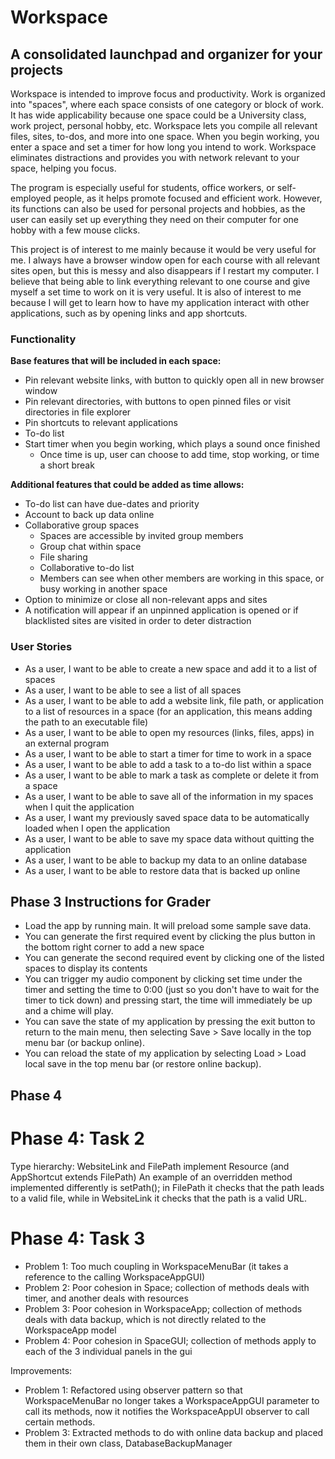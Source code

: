# Workspace

## A consolidated launchpad and organizer for your projects

Workspace is intended to improve focus and productivity. Work is organized into "spaces", where each space consists of 
one category or block of work. It has wide applicability because one space could be a University class, work project,
personal hobby, etc. Workspace lets you compile all relevant files, sites, to-dos, and more into one space. When you
begin working, you enter a space and set a timer for how long you intend to work. Workspace eliminates distractions and
provides you with network relevant to your space, helping you focus. 

The program is especially useful for students, office workers, or self-employed people, as it helps promote focused and 
efficient work. However, its functions can also be used for personal projects and hobbies, as the user can easily set up 
everything they need on their computer for one hobby with a few mouse clicks.

This project is of interest to me mainly because it would be very useful for me. I always have a browser 
window open for each course with all relevant sites open, but this is messy and also disappears if I restart my
computer. I believe that being able to link everything relevant to one course and give myself a set time to work on it
is very useful. It is also of interest to me because I will get to learn how to have my application interact with
other applications, such as by opening links and app shortcuts.

### Functionality

**Base features that will be included in each space:**
- Pin relevant website links, with button to quickly open all in new browser window
- Pin relevant directories, with buttons to open pinned files or visit directories in file explorer
- Pin shortcuts to relevant applications
- To-do list
- Start timer when you begin working, which plays a sound once finished
  - Once time is up, user can choose to add time, stop working, or time a short break

**Additional features that could be added as time allows:**
- To-do list can have due-dates and priority
- Account to back up data online
- Collaborative group spaces
  - Spaces are accessible by invited group members
  - Group chat within space
  - File sharing
  - Collaborative to-do list
  - Members can see when other members are working in this space, or busy working in another space
- Option to minimize or close all non-relevant apps and sites
- A notification will appear if an unpinned application is opened or if blacklisted sites are visited in order to deter
distraction

### User Stories

- As a user, I want to be able to create a new space and add it to a list of spaces
- As a user, I want to be able to see a list of all spaces
- As a user, I want to be able to add a website link, file path, or application to a list of resources in a space 
(for an application, this means adding the path to an executable file)
- As a user, I want to be able to open my resources (links, files, apps) in an external program
- As a user, I want to be able to start a timer for time to work in a space
- As a user, I want to be able to add a task to a to-do list within a space
- As a user, I want to be able to mark a task as complete or delete it from a space
- As a user, I want to be able to save all of the information in my spaces when I quit the application
- As a user, I want my previously saved space data to be automatically loaded when I open the application
- As a user, I want to be able to save my space data without quitting the application
- As a user, I want to be able to backup my data to an online database
- As a user, I want to be able to restore data that is backed up online

## Phase 3 Instructions for Grader
- Load the app by running main. It will preload some sample save data.
- You can generate the first required event by clicking the plus button in the bottom right corner to add a new space
- You can generate the second required event by clicking one of the listed spaces to display its contents 
- You can trigger my audio component by clicking set time under the timer and setting the time to 0:00 (just so you 
don't have to wait for the timer to tick down) and pressing start, the time will immediately be up and a chime will play.
- You can save the state of my application by pressing the exit button to return to the main menu, then selecting 
Save > Save locally in the top menu bar (or backup online).
- You can reload the state of my application by selecting Load > Load local save in the top menu bar (or restore online backup).

## Phase 4
# Phase 4: Task 2
Type hierarchy: WebsiteLink and FilePath implement Resource (and AppShortcut extends FilePath)
An example of an overridden method implemented differently is setPath(); in FilePath it checks that the path
leads to a valid file, while in WebsiteLink it checks that the path is a valid URL.

# Phase 4: Task 3
- Problem 1: Too much coupling in WorkspaceMenuBar (it takes a reference to the calling WorkspaceAppGUI)
- Problem 2: Poor cohesion in Space; collection of methods deals with timer, and another deals with resources
- Problem 3: Poor cohesion in WorkspaceApp; collection of methods deals with data backup, which is not directly
related to the WorkspaceApp model
- Problem 4: Poor cohesion in SpaceGUI; collection of methods apply to each of the 3 individual panels in the gui

Improvements:
- Problem 1: Refactored using observer pattern so that WorkspaceMenuBar no longer takes a WorkspaceAppGUI 
parameter to call its methods, now it notifies the WorkspaceAppUI observer to call certain methods.
- Problem 3: Extracted methods to do with online data backup and placed them in their own class, DatabaseBackupManager
